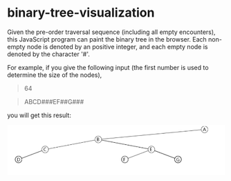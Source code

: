 # binary-tree-visualization

Given the pre-order traversal sequence (including all empty encounters), this JavaScript program can paint the binary tree in the browser. Each non-empty node is denoted by an positive integer, and each empty node is denoted by the character '#'.

For example, if you give the following input (the first number is used to determine the size of the nodes),

> 64

> ABCD###EF##G###

you will get this result:

![](example.png)
